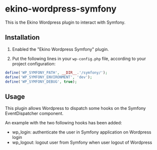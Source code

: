 # ekino-wordpress-symfony

This is the Ekino Wordpress plugin to interact with Symfony.

## Installation

1) Enabled the "Ekino Wordpress Symfony" plugin.

2) Put the following lines in your `wp-config.php` file, according to your project configuration:

```php
define('WP_SYMFONY_PATH', __DIR__.'/symfony/');
define('WP_SYMFONY_ENVIRONMENT', 'dev');
define('WP_SYMFONY_DEBUG', true);
```

## Usage

This plugin allows Wordpress to dispatch some hooks on the Symfony EventDispatcher component.

An example with the two following hooks has been added:

* wp_login: authenticate the user in Symfony application on Wordpress login
* wp_logout: logout user from Symfony when user logout of Wordpress
